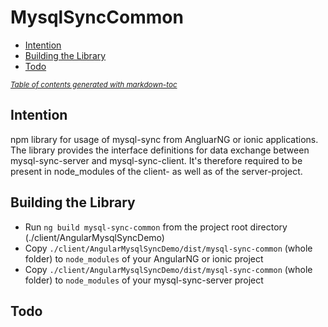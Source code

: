 # MysqlSyncCommon

  * [Intention](#intention)
  * [Building the Library](#building-the-library)
  * [Todo](#todo)

<small><i><a href='http://ecotrust-canada.github.io/markdown-toc/'>Table of contents generated with markdown-toc</a></i></small>

## Intention

npm library for usage of mysql-sync from AngluarNG or ionic applications. The library provides the interface definitions for data exchange between mysql-sync-server and mysql-sync-client. It's therefore required to be present in node_modules of the client- as well as of the server-project.

## Building the Library

- Run `ng build mysql-sync-common` from the project root directory (./client/AngularMysqlSyncDemo)
- Copy `./client/AngularMysqlSyncDemo/dist/mysql-sync-common` (whole folder) to `node_modules` of your AngularNG or ionic project
- Copy `./client/AngularMysqlSyncDemo/dist/mysql-sync-common` (whole folder) to `node_modules` of your mysql-sync-server project

## Todo
